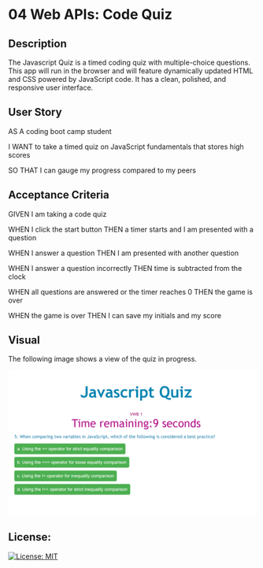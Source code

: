 # 04 Web APIs: Code Quiz

## Description

The Javascript Quiz is a timed coding quiz with multiple-choice questions. This app will run in the browser and will feature dynamically updated HTML and CSS powered by JavaScript code. It has a clean, polished, and responsive user interface. 

## User Story


AS A coding boot camp student

I WANT to take a timed quiz on JavaScript fundamentals that stores high scores

SO THAT I can gauge my progress compared to my peers


## Acceptance Criteria


GIVEN I am taking a code quiz

WHEN I click the start button THEN a timer starts and I am presented with a question

WHEN I answer a question THEN I am presented with another question

WHEN I answer a question incorrectly THEN time is subtracted from the clock

WHEN all questions are answered or the timer reaches 0 THEN the game is over

WHEN the game is over THEN I can save my initials and my score


## Visual

The following image shows a view of the quiz in progress.

![Javascript Quiz](./Assets/images/visual.png)

## License:

[![License: MIT](https://img.shields.io/badge/License-MIT-yellow.svg)](https://opensource.org/licenses/MIT)